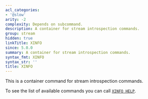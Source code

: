```yaml
---
acl_categories:
- '@slow'
arity: -2
complexity: Depends on subcommand.
description: A container for stream introspection commands.
group: stream
hidden: true
linkTitle: XINFO
since: 5.0.0
summary: A container for stream introspection commands.
syntax_fmt: XINFO
syntax_str: ''
title: XINFO
---
```

This is a container command for stream introspection commands.

To see the list of available commands you can call [`XINFO HELP`](/commands/xinfo-help).
